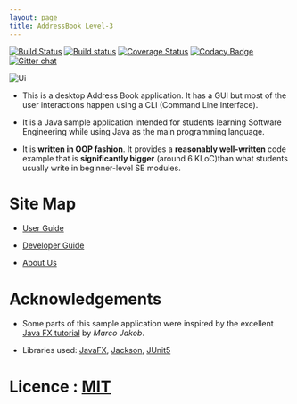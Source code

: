 ```yaml
---
layout: page
title: AddressBook Level-3
---
```


[![Build
Status](https://travis-ci.org/se-edu/addressbook-level3.svg?branch=master)](https://travis-ci.org/se-edu/addressbook-level3)
[![Build
status](https://ci.appveyor.com/api/projects/status/3boko2x2vr5cc3w2?svg=true)](https://ci.appveyor.com/project/damithc/addressbook-level3)
[![Coverage
Status](https://coveralls.io/repos/github/se-edu/addressbook-level3/badge.svg?branch=master)](https://coveralls.io/github/se-edu/addressbook-level3?branch=master)
[![Codacy
Badge](https://api.codacy.com/project/badge/Grade/fc0b7775cf7f4fdeaf08776f3d8e364a)](https://www.codacy.com/app/damith/addressbook-level3?utm_source=github.com&utm_medium=referral&utm_content=se-edu/addressbook-level3&utm_campaign=Badge_Grade)
[![Gitter
chat](https://badges.gitter.im/se-edu/Lobby.svg)](https://gitter.im/se-edu/Lobby)

![Ui](images/Ui.png)

  - This is a desktop Address Book application. It has a GUI but most of
    the user interactions happen using a CLI (Command Line Interface).

  - It is a Java sample application intended for students learning
    Software Engineering while using Java as the main programming
    language.

  - It is **written in OOP fashion**. It provides a **reasonably
    well-written** code example that is **significantly bigger** (around
    6 KLoC)than what students usually write in beginner-level SE
    modules.

# Site Map

  - [User Guide](docs/UserGuide.md)

  - [Developer Guide](docs/DeveloperGuide.md)

  - [About Us](docs/AboutUs.md)

# Acknowledgements

  - Some parts of this sample application were inspired by the excellent
    [Java FX tutorial](http://code.makery.ch/library/javafx-8-tutorial/)
    by *Marco Jakob*.

  - Libraries used: [JavaFX](https://openjfx.io/),
    [Jackson](https://github.com/FasterXML/jackson),
    [JUnit5](https://github.com/junit-team/junit5)

# Licence : [MIT](LICENSE)
